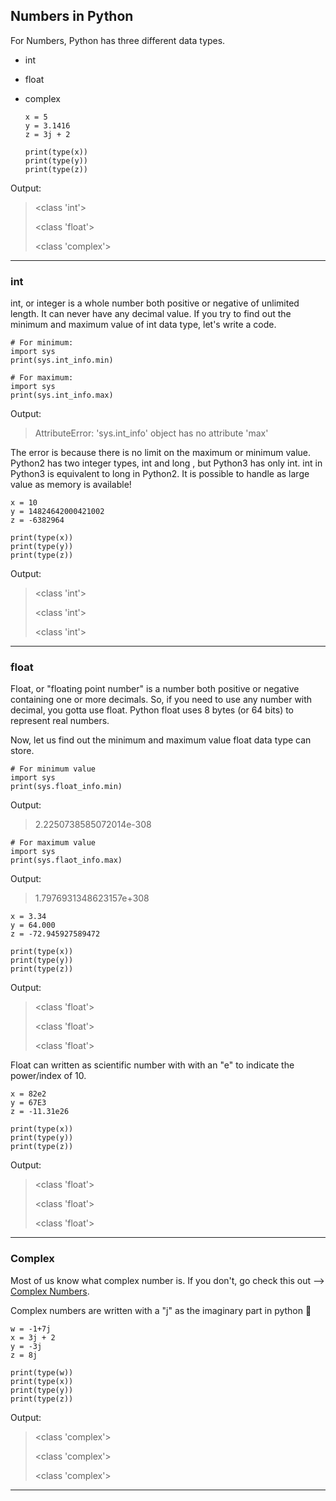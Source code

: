 ## Numbers in Python

For Numbers, Python has three different data types.
* int
* float
* complex

      x = 5
      y = 3.1416
      z = 3j + 2
      
      print(type(x))
      print(type(y))
      print(type(z))
    
Output:

> <class 'int'>
> 
> <class 'float'>
> 
> <class 'complex'>
------------
### int

int, or integer is a whole number both positive or negative of unlimited length. It can never have any decimal value.
If you try to find out the minimum and maximum value of int data type, let's write a code.

    # For minimum:
    import sys
    print(sys.int_info.min)
    
    # For maximum:
    import sys
    print(sys.int_info.max)
    
Output:

> AttributeError: 'sys.int_info' object has no attribute 'max'

The error is because there is no limit on the maximum or minimum value. Python2 has two integer types, int and long , but Python3 has only int. int in Python3 is equivalent to long in Python2. It is possible to handle as large value as memory is available!

    x = 10
    y = 14824642000421002
    z = -6382964

    print(type(x))
    print(type(y))
    print(type(z))
    
Output:

><class 'int'>
>
><class 'int'>
>
><class 'int'>
----------
### float

Float, or "floating point number" is a number both positive or negative containing one or more decimals.
So, if you need to use any number with decimal, you gotta use float. Python float uses 8 bytes (or 64 bits) to represent real numbers.

Now, let us find out the minimum and maximum value float data type can store.
    
    # For minimum value
    import sys
    print(sys.float_info.min)
    
Output:

> 2.2250738585072014e-308

    # For maximum value
    import sys
    print(sys.flaot_info.max)
    
Output:

> 1.7976931348623157e+308

    x = 3.34
    y = 64.000
    z = -72.945927589472

    print(type(x))
    print(type(y))
    print(type(z))

Output:

><class 'float'>
>
><class 'float'>
>
><class 'float'>

Float can written as scientific number with with an "e" to indicate the power/index of 10.

    x = 82e2
    y = 67E3
    z = -11.31e26

    print(type(x))
    print(type(y))
    print(type(z))

Output:

><class 'float'>
>
><class 'float'>
>
><class 'float'>

----------
### Complex

Most of us know what complex number is. If you don't, go check this out --> [Complex Numbers](https://youtu.be/wbEEWmJFDVg).

Complex numbers are written with a "j" as the imaginary part in python 🐍 

    w = -1+7j
    x = 3j + 2
    y = -3j
    z = 8j
    
    print(type(w))
    print(type(x))
    print(type(y))
    print(type(z))
    
Output:

><class 'complex'>
>
><class 'complex'>
>
><class 'complex'>

------------
